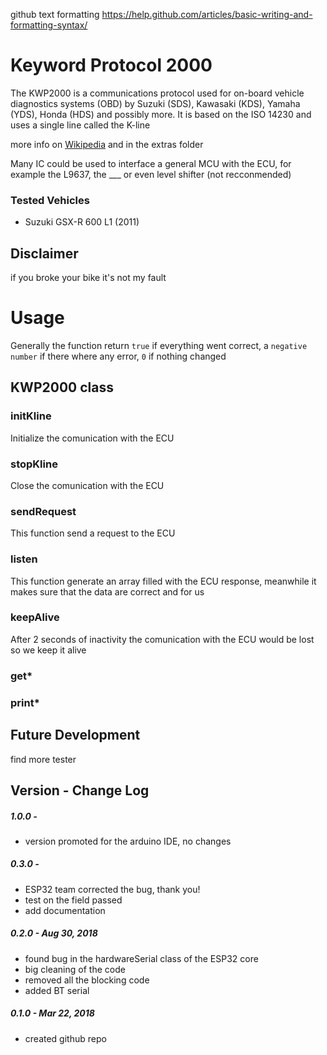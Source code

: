 github text formatting
https://help.github.com/articles/basic-writing-and-formatting-syntax/


# Keyword Protocol 2000
The KWP2000 is a communications protocol used for on-board vehicle diagnostics systems (OBD) by Suzuki (SDS), Kawasaki (KDS), Yamaha (YDS), Honda (HDS) and possibly more. It is based on the ISO 14230 and uses a single line called the K-line

more info on [Wikipedia](https://en.wikipedia.org/wiki/Keyword_Protocol_2000/) and in the extras folder

Many IC could be used to interface a general MCU with the ECU, for example the L9637, the ___ or even level shifter (not recconmended)

### Tested Vehicles
- Suzuki GSX-R 600 L1 (2011)


## Disclaimer
if you broke your bike it's not my fault


# Usage 
Generally the function return `true` if everything went correct, a `negative number` if there where any error, `0` if nothing changed

## KWP2000 class

### initKline
Initialize the comunication with the ECU

### stopKline
Close the comunication with the ECU

### sendRequest
This function send a request to the ECU

### listen
This function generate an array filled with the ECU response, meanwhile it makes sure that the data are correct and for us

### keepAlive
After 2 seconds of inactivity the comunication with the ECU would be lost so we keep it alive

### get*

### print*

## Future Development
find more tester

## Version - Change Log

##### 1.0.0 - 
- version promoted for the arduino IDE, no changes

##### 0.3.0 - 
- ESP32 team corrected the bug, thank you!
- test on the field passed
- add documentation

##### 0.2.0 - Aug 30, 2018
- found bug in the hardwareSerial class of the ESP32 core
- big cleaning of the code
- removed all the blocking code
- added BT serial

##### 0.1.0 - Mar 22, 2018
- created github repo
